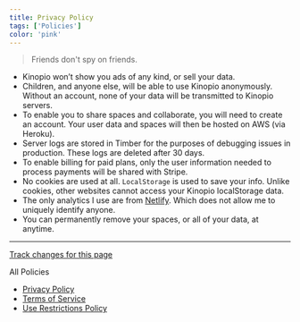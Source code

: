 ```yaml
---
title: Privacy Policy
tags: ['Policies']
color: 'pink'
---
```


> Friends don't spy on friends.

- Kinopio won’t show you ads of any kind, or sell your data.
- Children, and anyone else, will be able to use Kinopio anonymously. Without an account, none of your data will be transmitted to Kinopio servers.
- To enable you to share spaces and collaborate, you will need to create an account. Your user data and spaces will then be hosted on AWS (via Heroku).
- Server logs are stored in Timber for the purposes of debugging issues in production. These logs are deleted after 30 days.
- To enable billing for paid plans, only the user information needed to process payments will be shared with Stripe.
- No cookies are used at all. `LocalStorage` is used to save your info. Unlike cookies, other websites cannot access your Kinopio localStorage data.
- The only analytics I use are from [Netlify](https://www.netlify.com/products/analytics/). Which does not allow me to uniquely identify anyone.
- You can permanently remove your spaces, or all of your data, at anytime.

---

[Track changes for this page](https://github.com/kinopio-club/kinopio-help/blob/master/posts/privacy-policy.md)

All Policies
- [Privacy Policy](/posts/privacy-policy/)
- [Terms of Service](/posts/terms-of-service/)
- [Use Restrictions Policy](/posts/use-restrictions-policy/)
